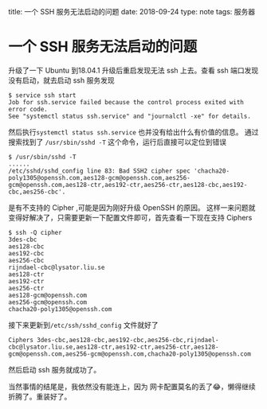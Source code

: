 title: 一个 SSH 服务无法启动的问题
date: 2018-09-24
type: note
tags: 服务器

# 一个 SSH 服务无法启动的问题

升级了一下 Ubuntu 到18.04.1 升级后重启发现无法 ssh 上去。查看 ssh 端口发现没有启动，就去启动 ssh 服务发现

```
$ service ssh start
Job for ssh.service failed because the control process exited with error code.
See "systemctl status ssh.service" and "journalctl -xe" for details.
```

然后执行`systemctl status ssh.service` 也并没有给出什么有价值的信息。
通过搜索找到了 `/usr/sbin/sshd -T` 这个命令，运行后直接可以定位到错误
```
$ /usr/sbin/sshd -T
......
/etc/sshd/sshd_config line 83: Bad SSH2 cipher spec 'chacha20-poly1305@openssh.com,aes128-gcm@openssh.com,aes256-gcm@openssh.com,aes128-ctr,aes192-ctr,aes256-ctr,aes128-cbc,aes192-cbc,aes256-cbc'.
```

是有不支持的 Cipher ,可能是因为刚好升级  OpenSSH 的原因。
这样一来问题就变得好解决了，只需要更新一下配置文件即可，首先查看一下现在支持 Ciphers

```
$ ssh -Q cipher
3des-cbc
aes128-cbc
aes192-cbc
aes256-cbc
rijndael-cbc@lysator.liu.se
aes128-ctr
aes192-ctr
aes256-ctr
aes128-gcm@openssh.com
aes256-gcm@openssh.com
chacha20-poly1305@openssh.com
```

接下来更新到`/etc/ssh/sshd_config` 文件就好了

```
Ciphers 3des-cbc,aes128-cbc,aes192-cbc,aes256-cbc,rijndael-cbc@lysator.liu.se,aes128-ctr,aes192-ctr,aes256-ctr,aes128-gcm@openssh.com,aes256-gcm@openssh.com,chacha20-poly1305@openssh.com
```
然后启动 ssh 服务就成功了。

当然事情的结尾是，我依然没有能连上，因为 网卡配置莫名的丢了😂，懒得继续折腾了。重装好了。
